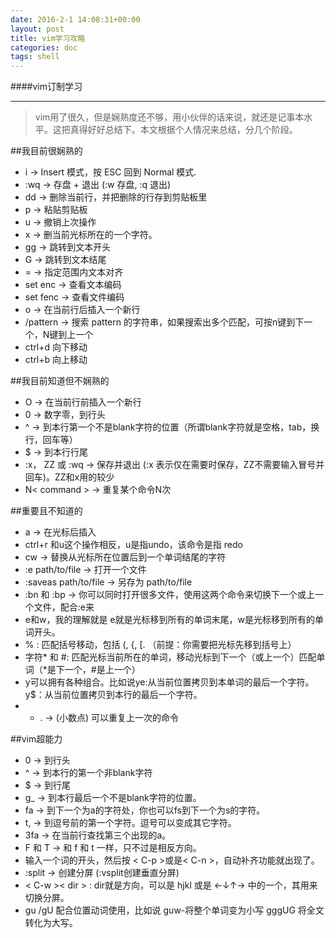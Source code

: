 ```yaml
---
date: 2016-2-1 14:08:31+00:00
layout: post
title: vim学习攻略
categories: doc
tags: shell
---
```


####vim订制学习


----------


>vim用了很久，但是娴熟度还不够，用小伙伴的话来说，就还是记事本水平。这把真得好好总结下。本文根据个人情况来总结，分几个阶段。


##我目前很娴熟的

- i → Insert 模式，按 ESC 回到 Normal 模式.
- :wq → 存盘 + 退出 (:w 存盘, :q 退出) 
- dd → 删除当前行，并把删除的行存到剪贴板里
- p → 粘贴剪贴板
- u → 撤销上次操作
- x → 删当前光标所在的一个字符。
- gg →  跳转到文本开头
- G → 跳转到文本结尾
- = →  指定范围内文本对齐
- set enc →   查看文本编码
- set fenc →   查看文件编码
- o → 在当前行后插入一个新行
- /pattern → 搜索 pattern 的字符串，如果搜索出多个匹配，可按n键到下一个，N键到上一个
- ctrl+d 向下移动
- ctrl+b 向上移动

##我目前知道但不娴熟的

- O → 在当前行前插入一个新行
- 0 → 数字零，到行头
- ^ → 到本行第一个不是blank字符的位置（所谓blank字符就是空格，tab，换行，回车等）
- $ → 到本行行尾
- :x， ZZ 或 :wq → 保存并退出 (:x 表示仅在需要时保存，ZZ不需要输入冒号并回车)。ZZ和x用的较少
- N< command > → 重复某个命令N次




##重要且不知道的

- a → 在光标后插入
- ctrl+r 和u这个操作相反，u是指undo，该命令是指 redo
- cw → 替换从光标所在位置后到一个单词结尾的字符
- :e path/to/file → 打开一个文件
- :saveas path/to/file → 另存为 path/to/file
- :bn 和 :bp → 你可以同时打开很多文件，使用这两个命令来切换下一个或上一个文件，配合:e来
- e和w，我的理解就是 e就是光标移到所有的单词末尾，w是光标移到所有的单词开头。
- % : 匹配括号移动，包括 (, {, [. （前提：你需要把光标先移到括号上）
-  字符* 和 #:  匹配光标当前所在的单词，移动光标到下一个（或上一个）匹配单词（*是下一个，#是上一个）
- y可以拥有各种组合。比如说ye:从当前位置拷贝到本单词的最后一个字符。 y$：从当前位置拷贝到本行的最后一个字符。
- - . → (小数点) 可以重复上一次的命令


##vim超能力
 
 - 0 → 到行头
 -  ^ → 到本行的第一个非blank字符
 - $ → 到行尾
 - g_ → 到本行最后一个不是blank字符的位置。
 - fa → 到下一个为a的字符处，你也可以fs到下一个为s的字符。
 - t, → 到逗号前的第一个字符。逗号可以变成其它字符。
 - 3fa → 在当前行查找第三个出现的a。
 - F 和 T → 和 f 和 t 一样，只不过是相反方向。
 - 输入一个词的开头，然后按 < C-p >或是< C-n >，自动补齐功能就出现了。
 - :split → 创建分屏 (:vsplit创建垂直分屏)
 - < C-w >< dir > : dir就是方向，可以是 hjkl 或是 ←↓↑→ 中的一个，其用来切换分屏。
 - gu /gU  配合位置动词使用，比如说 guw-将整个单词变为小写 gggUG 将全文转化为大写。